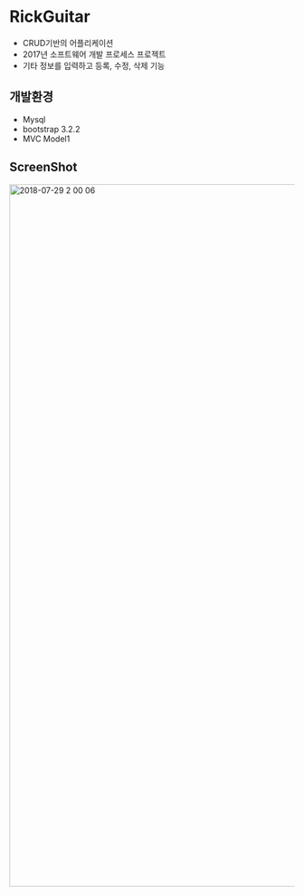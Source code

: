 # RickGuitar

* CRUD기반의 어플리케이션
* 2017년 소프트웨어 개발 프로세스 프로젝트
* 기타 정보를 입력하고 등록, 수정, 삭제 기능


## 개발환경
* Mysql
* bootstrap 3.2.2
* MVC Model1

## ScreenShot

<img width="1239" alt="2018-07-29 2 00 06" src="https://user-images.githubusercontent.com/26926312/43363208-b09ebb56-933a-11e8-9edb-8621e577b23c.png">





